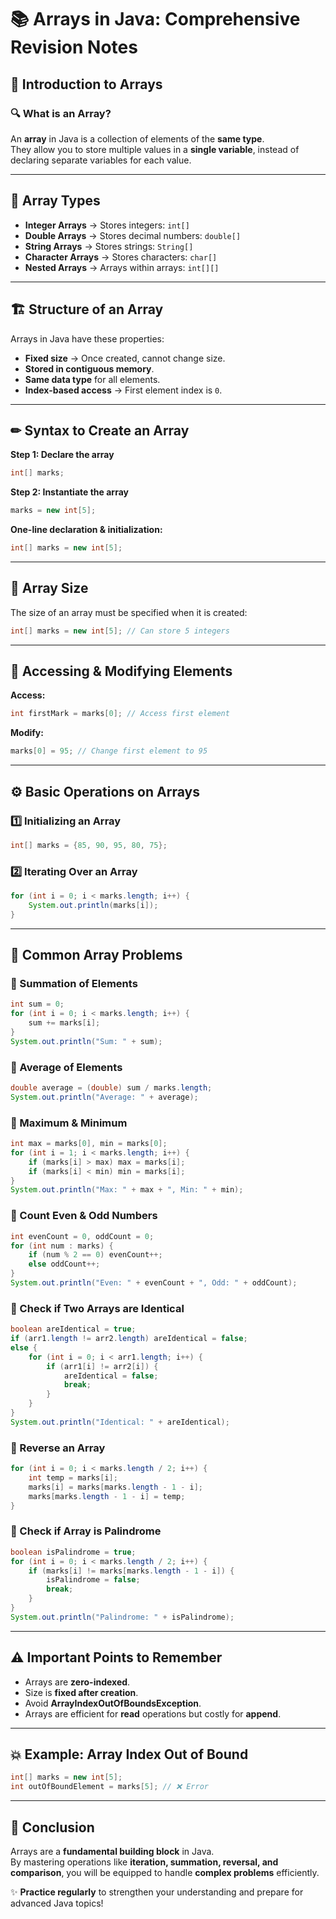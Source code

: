 # 📚 Arrays in Java: Comprehensive Revision Notes

## 📝 Introduction to Arrays

### 🔍 What is an Array?
An **array** in Java is a collection of elements of the **same type**.  
They allow you to store multiple values in a **single variable**, instead of declaring separate variables for each value.

---

## 🧩 Array Types

- **Integer Arrays** → Stores integers: `int[]`
- **Double Arrays** → Stores decimal numbers: `double[]`
- **String Arrays** → Stores strings: `String[]`
- **Character Arrays** → Stores characters: `char[]`
- **Nested Arrays** → Arrays within arrays: `int[][]`

---

## 🏗 Structure of an Array
Arrays in Java have these properties:
- **Fixed size** → Once created, cannot change size.
- **Stored in contiguous memory**.
- **Same data type** for all elements.
- **Index-based access** → First element index is `0`.

---

## ✏ Syntax to Create an Array

**Step 1: Declare the array**
```java
int[] marks;
```

**Step 2: Instantiate the array**
```java
marks = new int[5];
```

**One-line declaration & initialization:**
```java
int[] marks = new int[5];
```

---

## 📏 Array Size
The size of an array must be specified when it is created:
```java
int[] marks = new int[5]; // Can store 5 integers
```

---

## 🎯 Accessing & Modifying Elements

**Access:**
```java
int firstMark = marks[0]; // Access first element
```

**Modify:**
```java
marks[0] = 95; // Change first element to 95
```

---

## ⚙ Basic Operations on Arrays

### 1️⃣ Initializing an Array
```java
int[] marks = {85, 90, 95, 80, 75};
```

### 2️⃣ Iterating Over an Array
```java
for (int i = 0; i < marks.length; i++) {
    System.out.println(marks[i]);
}
```

---

## 🧮 Common Array Problems

### 🔹 Summation of Elements
```java
int sum = 0;
for (int i = 0; i < marks.length; i++) {
    sum += marks[i];
}
System.out.println("Sum: " + sum);
```

### 🔹 Average of Elements
```java
double average = (double) sum / marks.length;
System.out.println("Average: " + average);
```

### 🔹 Maximum & Minimum
```java
int max = marks[0], min = marks[0];
for (int i = 1; i < marks.length; i++) {
    if (marks[i] > max) max = marks[i];
    if (marks[i] < min) min = marks[i];
}
System.out.println("Max: " + max + ", Min: " + min);
```

### 🔹 Count Even & Odd Numbers
```java
int evenCount = 0, oddCount = 0;
for (int num : marks) {
    if (num % 2 == 0) evenCount++;
    else oddCount++;
}
System.out.println("Even: " + evenCount + ", Odd: " + oddCount);
```

### 🔹 Check if Two Arrays are Identical
```java
boolean areIdentical = true;
if (arr1.length != arr2.length) areIdentical = false;
else {
    for (int i = 0; i < arr1.length; i++) {
        if (arr1[i] != arr2[i]) {
            areIdentical = false;
            break;
        }
    }
}
System.out.println("Identical: " + areIdentical);
```

### 🔹 Reverse an Array
```java
for (int i = 0; i < marks.length / 2; i++) {
    int temp = marks[i];
    marks[i] = marks[marks.length - 1 - i];
    marks[marks.length - 1 - i] = temp;
}
```

### 🔹 Check if Array is Palindrome
```java
boolean isPalindrome = true;
for (int i = 0; i < marks.length / 2; i++) {
    if (marks[i] != marks[marks.length - 1 - i]) {
        isPalindrome = false;
        break;
    }
}
System.out.println("Palindrome: " + isPalindrome);
```

---

## ⚠ Important Points to Remember
- Arrays are **zero-indexed**.
- Size is **fixed after creation**.
- Avoid **ArrayIndexOutOfBoundsException**.
- Arrays are efficient for **read** operations but costly for **append**.

---

## 💥 Example: Array Index Out of Bound
```java
int[] marks = new int[5];
int outOfBoundElement = marks[5]; // ❌ Error
```

---

## 🏁 Conclusion
Arrays are a **fundamental building block** in Java.  
By mastering operations like **iteration, summation, reversal, and comparison**, you will be equipped to handle **complex problems** efficiently.

✨ **Practice regularly** to strengthen your understanding and prepare for advanced Java topics!
